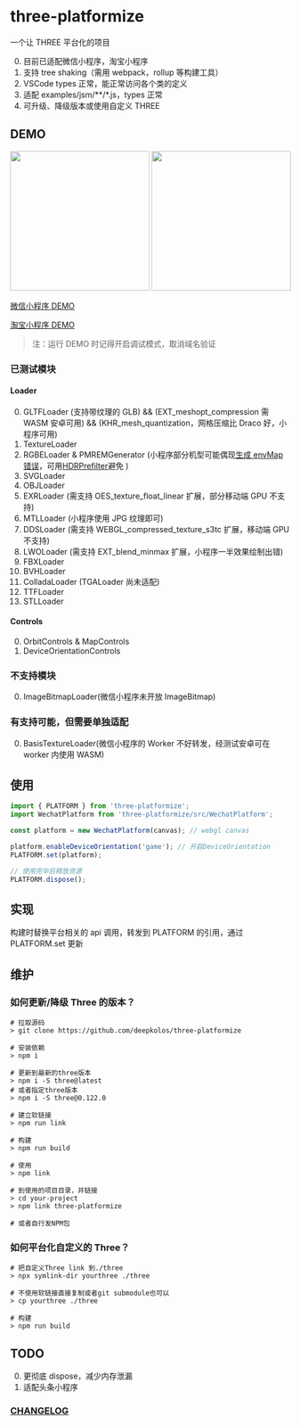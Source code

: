 # three-platformize

一个让 THREE 平台化的项目

0. 目前已适配微信小程序，淘宝小程序
1. 支持 tree shaking（需用 webpack，rollup 等构建工具）
2. VSCode types 正常，能正常访问各个类的定义
3. 适配 examples/jsm/\*\*/\*.js，types 正常
4. 可升级、降级版本或使用自定义 THREE

## DEMO

<div>
  <img src="https://raw.githubusercontent.com/deepkolos/three-platformize-demo-wechat/master/demo.gif" width="250" alt="" style="display:inline-block;"/>
  <img src="https://raw.githubusercontent.com/deepkolos/three-platformize-demo-taobao/master/demo.gif" width="250" alt="" style="display:inline-block;"/>
</div>

[微信小程序 DEMO](https://github.com/deepkolos/three-platformize-demo-wechat)

[淘宝小程序 DEMO](https://github.com/deepkolos/three-platformize-demo-taobao)

> 注：运行 DEMO 时记得开启调试模式，取消域名验证

### 已测试模块

#### Loader

0. GLTFLoader (支持带纹理的 GLB) && (EXT_meshopt_compression 需 WASM 安卓可用) && (KHR_mesh_quantization，网格压缩比 Draco 好，小程序可用)
1. TextureLoader
2. RGBELoader & PMREMGenerator (小程序部分机型可能偶现[生成 envMap 错误](https://juejin.cn/post/6922829073920032775)，可用[HDRPrefilter](https://github.com/deepkolos/hdr-prefilter-texture)避免 )
3. SVGLoader
4. OBJLoader
5. EXRLoader (需支持 OES_texture_float_linear 扩展，部分移动端 GPU 不支持)
6. MTLLoader (小程序使用 JPG 纹理即可)
7. DDSLoader (需支持 WEBGL_compressed_texture_s3tc 扩展，移动端 GPU 不支持)
8. LWOLoader (需支持 EXT_blend_minmax 扩展，小程序一半效果绘制出错)
9. FBXLoader
10. BVHLoader
11. ColladaLoader (TGALoader 尚未适配)
12. TTFLoader
13. STLLoader

#### Controls

0. OrbitControls & MapControls
1. DeviceOrientationControls

### 不支持模块

0. ImageBitmapLoader(微信小程序未开放 ImageBitmap)

### 有支持可能，但需要单独适配

0. BasisTextureLoader(微信小程序的 Worker 不好转发，经测试安卓可在 worker 内使用 WASM)

## 使用

```js
import { PLATFORM } from 'three-platformize';
import WechatPlatform from 'three-platformize/src/WechatPlatform';

const platform = new WechatPlatform(canvas); // webgl canvas

platform.enableDeviceOrientation('game'); // 开启DeviceOrientation
PLATFORM.set(platform);

// 使用完毕后释放资源
PLATFORM.dispose();
```

## 实现

构建时替换平台相关的 api 调用，转发到 PLATFORM 的引用，通过 PLATFORM.set 更新

## 维护

### 如何更新/降级 Three 的版本？

```shell
# 拉取源码
> git clone https://github.com/deepkolos/three-platformize

# 安装依赖
> npm i

# 更新到最新的three版本
> npm i -S three@latest
# 或者指定three版本
> npm i -S three@0.122.0

# 建立软链接
> npm run link

# 构建
> npm run build

# 使用
> npm link

# 到使用的项目目录，并链接
> cd your-project
> npm link three-platformize

# 或者自行发NPM包
```

### 如何平台化自定义的 Three？

```shell
# 把自定义Three link 到./three
> npx symlink-dir yourthree ./three

# 不使用软链接直接复制或者git submodule也可以
> cp yourthree ./three

# 构建
> npm run build
```

## TODO

0. 更彻底 dispose，减少内存泄漏
1. 适配头条小程序

### [CHANGELOG](https://github.com/deepkolos/three-platformize/blob/master/CHANGELOG.md)
